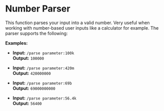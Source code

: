 # Number Parser
This function parses your input into a valid number. Very useful when working with number-based user inputs like a calculator for example. The parser supports the following:

**Examples:**
* **Input:** `/parse parameter:100k`\
  **Output:** `100000`

* **Input:** `/parse parameter:420m`\
  **Output:** `420000000`

* **Input:** `/parse parameter:69b`\
  **Output:** `69000000000`
  
* **Input:** `/parse parameter:56.4k`\
  **Output:** `56400`
